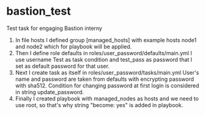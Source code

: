 # bastion_test
Test task for engaging Bastion interny

1. In file hosts I defined group [managed_hosts] with example hosts node1 and node2 which for playbook will be applied.
2. Then I define role defaults in roles/user_password/defaults/main.yml
   I use username Test as task condition and test_pass as password that I set as default password for that user.
3. Next I create task as itself in roles/user_password/tasks/main.yml
   User's name and password are taken from defaults with encrypting password with sha512. Condition for changing password at first login is considered in string update_password.
4. Finally I created playbook with managed_nodes as hosts and we need to use root, so that's why string "become: yes" is added in playbook.
